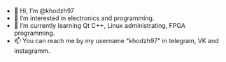 - 👋 Hi, I’m @khodzh97
- 👀 I’m interested in electronics and programming.
- 🌱 I’m currently learning Qt C++, Linux administrating, FPGA programming.
- 📫 You can reach me by my username "khodzh97" in telegram, VK and instagramm.

<!---
khodzh97/khodzh97 is a ✨ special ✨ repository because its `README.md` (this file) appears on your GitHub profile.
You can click the Preview link to take a look at your changes.
--->
